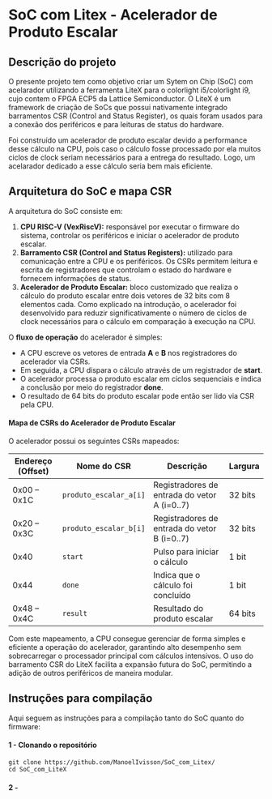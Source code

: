 # SoC com Litex - Acelerador de Produto Escalar

## Descrição do projeto

O presente projeto tem como objetivo criar um Sytem on Chip (SoC) com acelarador utilizando a ferramenta LiteX para o colorlight i5/colorlight i9, cujo contem o FPGA ECP5 da Lattice Semiconductor. O LiteX é um framework de criação de SoCs que possui nativamente integrado barramentos CSR (Control and Status Register), os quais foram usados para a conexão dos periféricos e para leituras de status do hardware.
  
Foi construído um acelerador de produto escalar devido a performance desse cálculo na CPU, pois caso o cálculo fosse processado por ela muitos ciclos de clock seriam necessários para a entrega do resultado. Logo, um acelarador dedicado a esse cálculo seria bem mais eficiente.  

## Arquitetura do SoC e mapa CSR

A arquitetura do SoC consiste em:

1. **CPU RISC-V (VexRiscV):** responsável por executar o firmware do sistema, controlar os periféricos e iniciar o acelerador de produto escalar.
2. **Barramento CSR (Control and Status Registers):** utilizado para comunicação entre a CPU e os periféricos. Os CSRs permitem leitura e escrita de registradores que controlam o estado do hardware e fornecem informações de status.
3. **Acelerador de Produto Escalar:** bloco customizado que realiza o cálculo do produto escalar entre dois vetores de 32 bits com 8 elementos cada. Como explicado na introdução, o acelerador foi desenvolvido para reduzir significativamente o número de ciclos de clock necessários para o cálculo em comparação à execução na CPU.

O **fluxo de operação** do acelerador é simples:

- A CPU escreve os vetores de entrada **A** e **B** nos registradores do acelerador via CSRs.
- Em seguida, a CPU dispara o cálculo através de um registrador de **start**.
- O acelerador processa o produto escalar em ciclos sequenciais e indica a conclusão por meio do registrador **done**.
- O resultado de 64 bits do produto escalar pode então ser lido via CSR pela CPU.

#### Mapa de CSRs do Acelerador de Produto Escalar

O acelerador possui os seguintes CSRs mapeados:

| Endereço (Offset) | Nome do CSR              | Descrição                                        | Largura  |
|------------------|------------------------|------------------------------------------------|----------|
| 0x00 – 0x1C      | `produto_escalar_a[i]` | Registradores de entrada do vetor A (i=0..7)   | 32 bits  |
| 0x20 – 0x3C      | `produto_escalar_b[i]` | Registradores de entrada do vetor B (i=0..7)   | 32 bits  |
| 0x40             | `start`                | Pulso para iniciar o cálculo                    | 1 bit    |
| 0x44             | `done`                 | Indica que o cálculo foi concluído             | 1 bit    |
| 0x48 – 0x4C      | `result`               | Resultado do produto escalar                    | 64 bits  |

Com este mapeamento, a CPU consegue gerenciar de forma simples e eficiente a operação do acelerador, garantindo alto desempenho sem sobrecarregar o processador principal com cálculos intensivos. O uso do barramento CSR do LiteX facilita a expansão futura do SoC, permitindo a adição de outros periféricos de maneira modular.

## Instruções para compilação

Aqui seguem as instruções para a compilação tanto do SoC quanto do firmware:

#### 1 - Clonando o repositório

    git clone https://github.com/ManoelIvisson/SoC_com_Litex/
    cd SoC_com_LiteX
#### 2 - 
